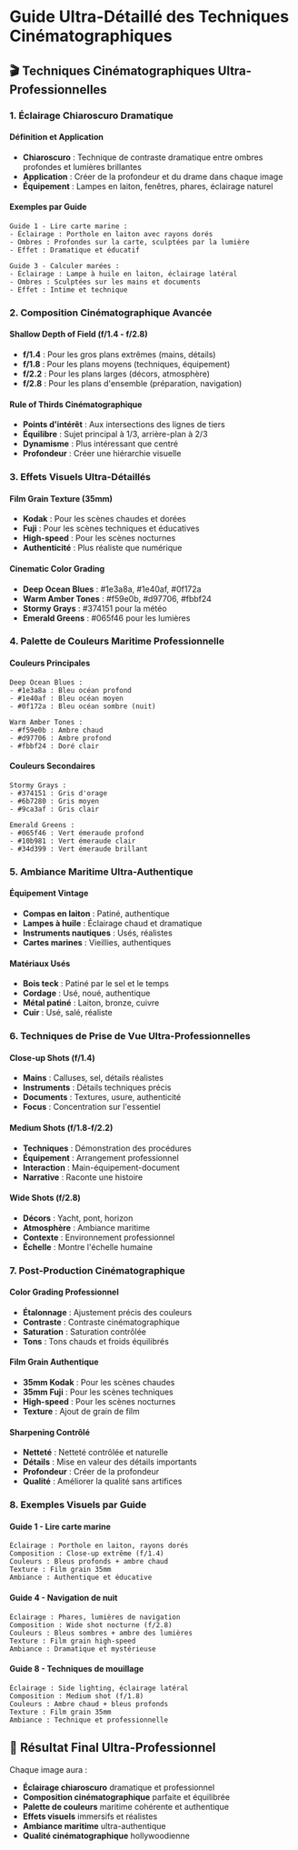 # Guide Ultra-Détaillé des Techniques Cinématographiques

## 🎬 **Techniques Cinématographiques Ultra-Professionnelles**

### **1. Éclairage Chiaroscuro Dramatique**

#### **Définition et Application**
- **Chiaroscuro** : Technique de contraste dramatique entre ombres profondes et lumières brillantes
- **Application** : Créer de la profondeur et du drame dans chaque image
- **Équipement** : Lampes en laiton, fenêtres, phares, éclairage naturel

#### **Exemples par Guide**
```
Guide 1 - Lire carte marine :
- Éclairage : Porthole en laiton avec rayons dorés
- Ombres : Profondes sur la carte, sculptées par la lumière
- Effet : Dramatique et éducatif

Guide 3 - Calculer marées :
- Éclairage : Lampe à huile en laiton, éclairage latéral
- Ombres : Sculptées sur les mains et documents
- Effet : Intime et technique
```

### **2. Composition Cinématographique Avancée**

#### **Shallow Depth of Field (f/1.4 - f/2.8)**
- **f/1.4** : Pour les gros plans extrêmes (mains, détails)
- **f/1.8** : Pour les plans moyens (techniques, équipement)
- **f/2.2** : Pour les plans larges (décors, atmosphère)
- **f/2.8** : Pour les plans d'ensemble (préparation, navigation)

#### **Rule of Thirds Cinématographique**
- **Points d'intérêt** : Aux intersections des lignes de tiers
- **Équilibre** : Sujet principal à 1/3, arrière-plan à 2/3
- **Dynamisme** : Plus intéressant que centré
- **Profondeur** : Créer une hiérarchie visuelle

### **3. Effets Visuels Ultra-Détaillés**

#### **Film Grain Texture (35mm)**
- **Kodak** : Pour les scènes chaudes et dorées
- **Fuji** : Pour les scènes techniques et éducatives
- **High-speed** : Pour les scènes nocturnes
- **Authenticité** : Plus réaliste que numérique

#### **Cinematic Color Grading**
- **Deep Ocean Blues** : #1e3a8a, #1e40af, #0f172a
- **Warm Amber Tones** : #f59e0b, #d97706, #fbbf24
- **Stormy Grays** : #374151 pour la météo
- **Emerald Greens** : #065f46 pour les lumières

### **4. Palette de Couleurs Maritime Professionnelle**

#### **Couleurs Principales**
```
Deep Ocean Blues :
- #1e3a8a : Bleu océan profond
- #1e40af : Bleu océan moyen
- #0f172a : Bleu océan sombre (nuit)

Warm Amber Tones :
- #f59e0b : Ambre chaud
- #d97706 : Ambre profond
- #fbbf24 : Doré clair
```

#### **Couleurs Secondaires**
```
Stormy Grays :
- #374151 : Gris d'orage
- #6b7280 : Gris moyen
- #9ca3af : Gris clair

Emerald Greens :
- #065f46 : Vert émeraude profond
- #10b981 : Vert émeraude clair
- #34d399 : Vert émeraude brillant
```

### **5. Ambiance Maritime Ultra-Authentique**

#### **Équipement Vintage**
- **Compas en laiton** : Patiné, authentique
- **Lampes à huile** : Éclairage chaud et dramatique
- **Instruments nautiques** : Usés, réalistes
- **Cartes marines** : Vieillies, authentiques

#### **Matériaux Usés**
- **Bois teck** : Patiné par le sel et le temps
- **Cordage** : Usé, noué, authentique
- **Métal patiné** : Laiton, bronze, cuivre
- **Cuir** : Usé, salé, réaliste

### **6. Techniques de Prise de Vue Ultra-Professionnelles**

#### **Close-up Shots (f/1.4)**
- **Mains** : Calluses, sel, détails réalistes
- **Instruments** : Détails techniques précis
- **Documents** : Textures, usure, authenticité
- **Focus** : Concentration sur l'essentiel

#### **Medium Shots (f/1.8-f/2.2)**
- **Techniques** : Démonstration des procédures
- **Équipement** : Arrangement professionnel
- **Interaction** : Main-équipement-document
- **Narrative** : Raconte une histoire

#### **Wide Shots (f/2.8)**
- **Décors** : Yacht, pont, horizon
- **Atmosphère** : Ambiance maritime
- **Contexte** : Environnement professionnel
- **Échelle** : Montre l'échelle humaine

### **7. Post-Production Cinématographique**

#### **Color Grading Professionnel**
- **Étalonnage** : Ajustement précis des couleurs
- **Contraste** : Contraste cinématographique
- **Saturation** : Saturation contrôlée
- **Tons** : Tons chauds et froids équilibrés

#### **Film Grain Authentique**
- **35mm Kodak** : Pour les scènes chaudes
- **35mm Fuji** : Pour les scènes techniques
- **High-speed** : Pour les scènes nocturnes
- **Texture** : Ajout de grain de film

#### **Sharpening Contrôlé**
- **Netteté** : Netteté contrôlée et naturelle
- **Détails** : Mise en valeur des détails importants
- **Profondeur** : Créer de la profondeur
- **Qualité** : Améliorer la qualité sans artifices

### **8. Exemples Visuels par Guide**

#### **Guide 1 - Lire carte marine**
```
Éclairage : Porthole en laiton, rayons dorés
Composition : Close-up extrême (f/1.4)
Couleurs : Bleus profonds + ambre chaud
Texture : Film grain 35mm
Ambiance : Authentique et éducative
```

#### **Guide 4 - Navigation de nuit**
```
Éclairage : Phares, lumières de navigation
Composition : Wide shot nocturne (f/2.8)
Couleurs : Bleus sombres + ambre des lumières
Texture : Film grain high-speed
Ambiance : Dramatique et mystérieuse
```

#### **Guide 8 - Techniques de mouillage**
```
Éclairage : Side lighting, éclairage latéral
Composition : Medium shot (f/1.8)
Couleurs : Ambre chaud + bleus profonds
Texture : Film grain 35mm
Ambiance : Technique et professionnelle
```

## 🎯 **Résultat Final Ultra-Professionnel**

Chaque image aura :
- **Éclairage chiaroscuro** dramatique et professionnel
- **Composition cinématographique** parfaite et équilibrée
- **Palette de couleurs** maritime cohérente et authentique
- **Effets visuels** immersifs et réalistes
- **Ambiance maritime** ultra-authentique
- **Qualité cinématographique** hollywoodienne

